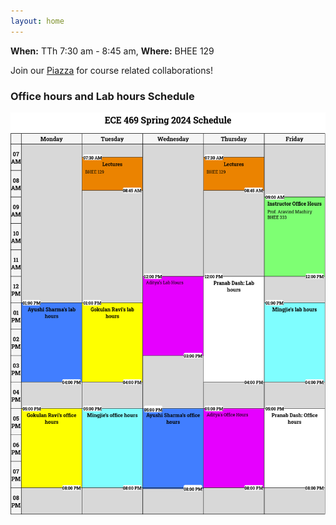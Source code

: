 ```yaml
---
layout: home
---
```

<b>When:</b> TTh 7:30 am - 8:45 am, <b>Where:</b> BHEE 129

Join our [Piazza](https://piazza.com/purdue/spring2024/ece469) for course related collaborations!

### Office hours and Lab hours Schedule

![schedule2024](/static_files/fig/schedule2024.png)
